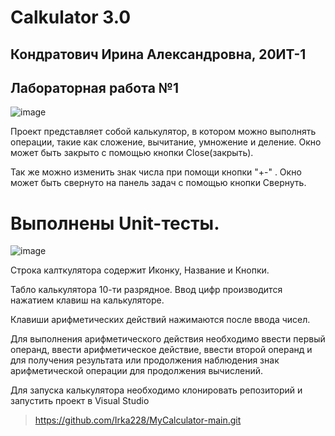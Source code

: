 # Calkulator 3.0
## Кондратович Ирина Александровна, 20ИТ-1
## Лабораторная работа №1

![image](https://user-images.githubusercontent.com/118210558/201734439-d21b00f9-2e77-4374-8c43-48ca205a7ad9.png)


Проект представляет собой калькулятор, в котором можно выполнять операции, такие как сложение, вычитание, умножение и деление.
Окно может быть закрыто с помощью кнопки Close(закрыть).

Так же можно изменить знак числа при помощи кнопки "+-" .
Окно может быть свернуто на панель задач с помощью кнопки Свернуть.

# Выполнены Unit-тесты.

![image](https://user-images.githubusercontent.com/118210558/201734667-e6b9a9de-e7be-4090-999d-649f058ec38b.png)

Строка калткулятора содержит Иконку, Название и Кнопки.

Табло калькулятора 10-ти разрядное.
Ввод цифр производится нажатием клавиш на калькуляторе.

Клавиши арифметических действий нажимаются после ввода чисел.

Для выполнения арифметического действия необходимо ввести первый операнд, ввести арифметическое действие, ввести второй операнд и
для получения результата или продолжения наблюдения знак арифметической операции для продолжения вычислений.

Для запуска калькулятора необходимо клонировать репозиторий и запустить проект в Visual Studio
> https://github.com/Irka228/MyCalculator-main.git
